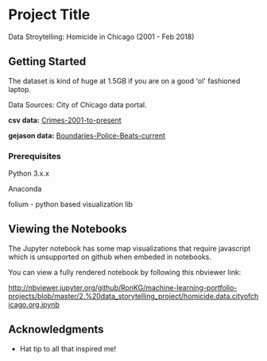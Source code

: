 # Project Title

Data Stroytelling: Homicide in Chicago (2001 - Feb 2018)


## Getting Started

The dataset is kind of huge at 1.5GB if you are on a good 'ol' fashioned laptop.

Data Sources: City of Chicago data portal.

**csv data:** [Crimes-2001-to-present](https://data.cityofchicago.org/Public-Safety/Crimes-2001-to-present-Dashboard/5cd6-ry5g)

**gejason data:** [Boundaries-Police-Beats-current](https://data.cityofchicago.org/Public-Safety/Boundaries-Police-Beats-current-/aerh-rz74)

### Prerequisites

Python 3.x.x

Anaconda 

folium - python based visualization lib

## Viewing the Notebooks

The Jupyter notebook has some map visualizations that require javascript which is unsupported on github when embeded in notebooks.

You can view a fully rendered notebook by following this nbviewer link:

http://nbviewer.jupyter.org/github/RonKG/machine-learning-portfolio-projects/blob/master/2.%20data_storytelling_project/homicide.data.cityofchicago.org.ipynb

## Acknowledgments

* Hat tip to all that inspired me!
